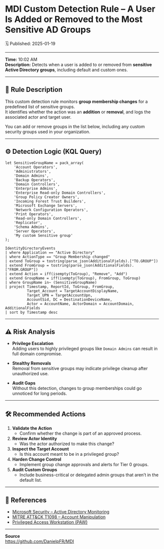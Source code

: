 # MDI Custom Detection Rule – A User Is Added or Removed to the Most Sensitive AD Groups
🗓️ Published: 2025-01-19

---

**Time:** 10:02 AM  
**Description:** Detects when a user is added to or removed from **sensitive Active Directory groups**, including default and custom ones.

---

## 💍 Rule Description

This custom detection rule monitors **group membership changes** for a predefined list of sensitive groups.  
It identifies whether the action was an **addition** or **removal**, and logs the associated actor and target user.

You can add or remove groups in the list below, including any custom security groups used in your organization.

---

## ⚙️ Detection Logic (KQL Query)

```kusto
let SensitiveGroupName = pack_array(
    'Account Operators',
    'Administrators',
    'Domain Admins',
    'Backup Operators',
    'Domain Controllers',
    'Enterprise Admins',
    'Enterprise Read-only Domain Controllers',
    'Group Policy Creator Owners',
    'Incoming Forest Trust Builders',
    'Microsoft Exchange Servers',
    'Network Configuration Operators',
    'Print Operators',
    'Read-only Domain Controllers',
    'Replicator',
    'Schema Admins',
    'Server Operators',
    'My custom Sensitive group'
);

IdentityDirectoryEvents
| where Application == "Active Directory"
| where ActionType == "Group Membership changed"
| extend ToGroup = tostring(parse_json(AdditionalFields).["TO.GROUP"])
| extend FromGroup = tostring(parse_json(AdditionalFields).["FROM.GROUP"])
| extend Action = iff(isempty(ToGroup), "Remove", "Add")
| extend GroupName = iff(isempty(ToGroup), FromGroup, ToGroup)
| where GroupName in~ (SensitiveGroupName)
| project Timestamp, ReportId, ToGroup, FromGroup,
          Target_Account = TargetAccountDisplayName,
          Target_UPN = TargetAccountUpn,
          AccountSid, DC = DestinationDeviceName,
          Actor = AccountName, ActorDomain = AccountDomain, AdditionalFields
| sort by Timestamp desc
```

---

## ⚠️ Risk Analysis

- **Privilege Escalation**  
  Adding users to highly privileged groups like `Domain Admins` can result in full domain compromise.

- **Stealthy Removals**  
  Removal from sensitive groups may indicate privilege cleanup after unauthorized use.

- **Audit Gaps**  
  Without this detection, changes to group memberships could go unnoticed for long periods.

---

## 🛠️ Recommended Actions

1. **Validate the Action**
   - Confirm whether the change is part of an approved process.
2. **Review Actor Identity**
   - Was the actor authorized to make this change?
3. **Inspect the Target Account**
   - Is this account meant to be in a privileged group?
4. **Harden Change Control**
   - Implement group change approvals and alerts for Tier 0 groups.
5. **Audit Custom Groups**
   - Include business-critical or delegated admin groups that aren’t in the default list.

---

## 💎 References

- [Microsoft Security – Active Directory Monitoring](https://learn.microsoft.com/en-us/defender-for-identity/)
- [MITRE ATT&CK T1098 – Account Manipulation](https://attack.mitre.org/techniques/T1098/)
- [Privileged Access Workstation (PAW)](https://aka.ms/PAW)

---

**Source**  
https://github.com/DanielpFR/MDI
